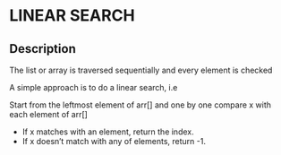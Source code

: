 # LINEAR SEARCH

## Description
The list or array is traversed sequentially and every element is checked

A simple approach is to do a linear search, i.e  

Start from the leftmost element of arr[] and one by one compare x with each element of arr[]
 - If x matches with an element, return the index.
 - If x doesn’t match with any of elements, return -1.